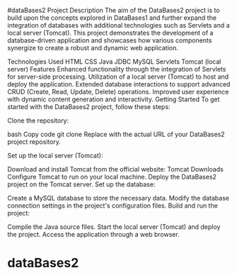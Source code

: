 #dataBases2 Project
Description
The aim of the DataBases2 project is to build upon the concepts explored in DataBases1 and further expand the integration of databases with additional technologies such as Servlets and a local server (Tomcat). This project demonstrates the development of a database-driven application and showcases how various components synergize to create a robust and dynamic web application.

Technologies Used
HTML
CSS
Java
JDBC
MySQL
Servlets
Tomcat (local server)
Features
Enhanced functionality through the integration of Servlets for server-side processing.
Utilization of a local server (Tomcat) to host and deploy the application.
Extended database interactions to support advanced CRUD (Create, Read, Update, Delete) operations.
Improved user experience with dynamic content generation and interactivity.
Getting Started
To get started with the DataBases2 project, follow these steps:

Clone the repository:

bash
Copy code
git clone <repository URL>
Replace <repository URL> with the actual URL of your DataBases2 project repository.

Set up the local server (Tomcat):

Download and install Tomcat from the official website: Tomcat Downloads
Configure Tomcat to run on your local machine.
Deploy the DataBases2 project on the Tomcat server.
Set up the database:

Create a MySQL database to store the necessary data.
Modify the database connection settings in the project's configuration files.
Build and run the project:

Compile the Java source files.
Start the local server (Tomcat) and deploy the project.
Access the application through a web browser.
# dataBases2
